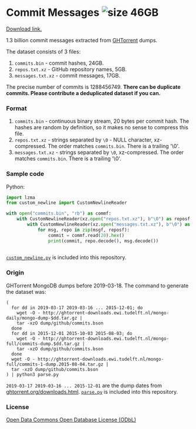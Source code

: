 Commit Messages ![size 46GB](https://img.shields.io/badge/size-46GB-green.svg)
===============

[Download link.](https://drive.google.com/open?id=1Os5MKKdpNUsWUN_vrP23PjsLCq-VpIev)

1.3 billion commit messages extracted from [GHTorrent](https://ghtorrent.org) dumps.

The dataset consists of 3 files:

1. `commits.bin` - commit hashes, 24GB.
2. `repos.txt.xz` - GitHub repository names, 5GB.
3. `messages.txt.xz` - commit messages, 17GB.

The precise number of commits is 1288456749. **There can be duplicate commits. Please contribute a deduplicated dataset if you can.**

### Format

1. `commits.bin` - continuous binary stream, 20 bytes per commit hash. The hashes are random by definition, so it makes no sense to compress this file.
2. `repos.txt.xz` - strings separated by `\0` - NULL character, xz-compressed. The order matches `commits.bin`. There is a trailing '\0'.
3. `messages.txt.xz` - strings separated by `\0`, xz-compressed. The order matches `commits.bin`. There is a trailing '\0'.

### Sample code

Python:
```python
import lzma
from custom_newline import CustomNewlineReader

with open("commits.bin", "rb") as commf:
    with CustomNewlineReader(xz.open("repos.txt.xz"), b"\0") as reposf:
        with CustomNewlineReader(xz.open("messages.txt.xz"), b"\0") as msgf:
            for msg, repo in zip(msgf, reposf):
                commit = commf.read(20).hex()
                print(commit, repo.decode(), msg.decode())
                
```

[`custom_newline.py`](custom_newline.py) is included into this repository.

### Origin

GHTorrent MongoDB dumps before 2019-03-18. The command to generate the dataset was:

```
(
  for dd in 2019-03-17 2019-03-16 ... 2015-12-01; do
    wget -O - http://ghtorrent-downloads.ewi.tudelft.nl/mongo-daily/mongo-dump-$dd.tar.gz |
    tar -xzO dump/github/commits.bson
  done
  for dd in 2015-12-01 2015-10-03 2015-08-03; do
    wget -O - http://ghtorrent-downloads.ewi.tudelft.nl/mongo-full/commits-dump.$dd.tar.gz |
    tar -xzO dump/github/commits.bson
  done
  wget -O - http://ghtorrent-downloads.ewi.tudelft.nl/mongo-full/commits-1-dump.2015-08-04.tar.gz |
  tar -xzO dump/github/commits.bson
) | python3 parse.py
```

`2019-03-17 2019-03-16 ... 2015-12-01` are the dump dates from [ghtorrent.org/downloads.html](http://ghtorrent.org/downloads.html).
[`parse.py`](parse.py) is included into this repository.

### License

[Open Data Commons Open Database License (ODbL)](https://opendatacommons.org/licenses/odbl/)
